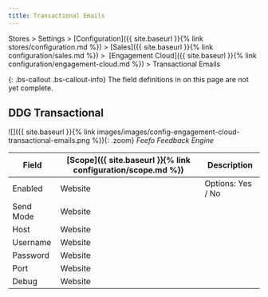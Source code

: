 ```yaml
---
title: Transactional Emails
---
```


Stores > Settings > [Configuration]({{ site.baseurl }}{% link stores/configuration.md %}) > [Sales]({{ site.baseurl }}{% link configuration/sales.md %}) >  [Engagement Cloud]({{ site.baseurl }}{% link configuration/engagement-cloud.md %}) > Transactional Emails

{: .bs-callout .bs-callout-info}
The field definitions in on this page are not yet complete.

## DDG Transactional

![]({{ site.baseurl }}{% link images/images/config-engagement-cloud-transactional-emails.png %}){: .zoom}
_Feefo Feedback Engine_

|Field|[Scope]({{ site.baseurl }}{% link configuration/scope.md %})|Description|
|--- |--- |--- |
|Enabled|Website|Options: Yes / No|
|Send Mode|Website||
|Host|Website||
|Username|Website||
|Password|Website||
|Port|Website||
|Debug|Website||
